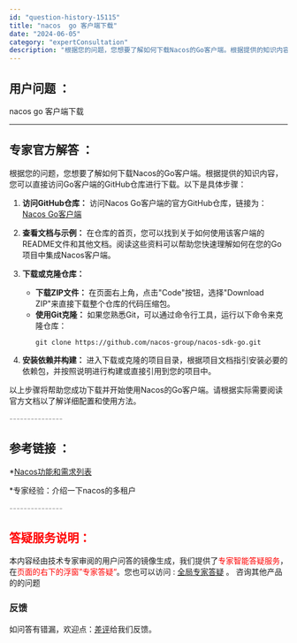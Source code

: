 ```yaml
---
id: "question-history-15115"
title: "nacos  go 客户端下载"
date: "2024-06-05"
category: "expertConsultation"
description: "根据您的问题，您想要了解如何下载Nacos的Go客户端。根据提供的知识内容，您可以直接访问Go客户端的GitHub仓库进行下载。以下是具体步骤：1. **访问GitHub仓库：**   访问Nacos Go客户端的官方GitHub仓库，链接为：[Nacos Go客户端](https://github"
---
```


## 用户问题 ： 
 nacos  go 客户端下载  

---------------
## 专家官方解答 ：

根据您的问题，您想要了解如何下载Nacos的Go客户端。根据提供的知识内容，您可以直接访问Go客户端的GitHub仓库进行下载。以下是具体步骤：

1. **访问GitHub仓库：**
   访问Nacos Go客户端的官方GitHub仓库，链接为：[Nacos Go客户端](https://github.com/nacos-group/nacos-sdk-go)

2. **查看文档与示例：**
   在仓库的首页，您可以找到关于如何使用该客户端的README文件和其他文档。阅读这些资料可以帮助您快速理解如何在您的Go项目中集成Nacos客户端。

3. **下载或克隆仓库：**
   - **下载ZIP文件：** 在页面右上角，点击"Code"按钮，选择"Download ZIP"来直接下载整个仓库的代码压缩包。
   - **使用Git克隆：** 如果您熟悉Git，可以通过命令行工具，运行以下命令来克隆仓库：
     ```shell
     git clone https://github.com/nacos-group/nacos-sdk-go.git
     ```

4. **安装依赖并构建：**
   进入下载或克隆的项目目录，根据项目文档指引安装必要的依赖包，并按照说明进行构建或直接引用到您的项目中。

以上步骤将帮助您成功下载并开始使用Nacos的Go客户端。请根据实际需要阅读官方文档以了解详细配置和使用方法。


<font color="#949494">---------------</font> 


## 参考链接 ：

*[Nacos功能和需求列表](https://nacos.io/docs/latest/archive/feature-list)
 
 *专家经验：介绍一下nacos的多租户 


 <font color="#949494">---------------</font> 
 


## <font color="#FF0000">答疑服务说明：</font> 

本内容经由技术专家审阅的用户问答的镜像生成，我们提供了<font color="#FF0000">专家智能答疑服务</font>，在<font color="#FF0000">页面的右下的浮窗”专家答疑“</font>。您也可以访问 : [全局专家答疑](https://answer.opensource.alibaba.com/docs/intro) 。 咨询其他产品的的问题

### 反馈
如问答有错漏，欢迎点：[差评](https://ai.nacos.io/user/feedbackByEnhancerGradePOJOID?enhancerGradePOJOId=15127)给我们反馈。
